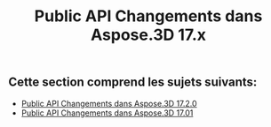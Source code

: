 ﻿---
title: Public API Changements dans Aspose.3D 17.x
type: docs
weight: 10
url: /fr/net/public-api-changes-in-aspose-3d-17-x/
---
## **Cette section comprend les sujets suivants:**
- [Public API Changements dans Aspose.3D 17.2.0](/3d/fr/net/public-api-changes-in-aspose-3d-17-2-0/)
- [Public API Changements dans Aspose.3D 17.01](/3d/fr/net/public-api-changes-in-aspose-3d-17-01/)
